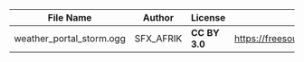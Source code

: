 | File Name        | Author   | License   | Link                            |
|------------------|----------|-----------|---------------------------------|
| weather_portal_storm.ogg | SFX_AFRIK | **CC BY 3.0** | https://freesound.org/people/SFX_AFRIK/sounds/583120/ |
